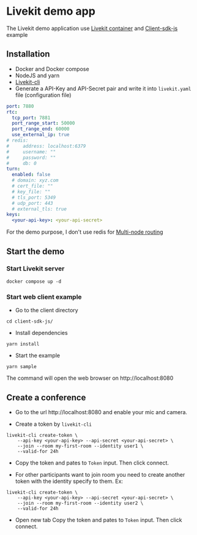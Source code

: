 # Livekit demo app

The Livekit demo application use [Livekit container](https://docs.livekit.io/oss/deployment/vm/) and [Client-sdk-js](https://github.com/livekit/client-sdk-js) example

## Installation

- Docker and Docker compose
- NodeJS and yarn
- [Livekit-cli](https://docs.livekit.io/getting-started/cli-setup/)
- Generate a API-Key and API-Secret pair and write it into `livekit.yaml` file (configuration file)

```yaml
port: 7880
rtc:
  tcp_port: 7881
  port_range_start: 50000
  port_range_end: 60000
  use_external_ip: true
# redis:
#     address: localhost:6379
#     username: ""
#     password: ""
#     db: 0
turn:
  enabled: false
  # domain: xyz.com
  # cert_file: ""
  # key_file: ""
  # tls_port: 5349
  # udp_port: 443
  # external_tls: true
keys:
  <your-api-key>: <your-api-secret>
```

For the demo purpose, I don't use redis for [Multi-node routing](https://docs.livekit.io/oss/deployment/distributed/)

## Start the demo

### Start Livekit server

```shell
docker compose up -d
```

### Start web client example

- Go to the client directory

```shell
cd client-sdk-js/
```

- Install dependencies

```shell
yarn install
```

- Start the example

```shell
yarn sample
```

The command will open the web browser on http://localhost:8080

## Create a conference

- Go to the url http://localhost:8080 and enable your mic and camera.

- Create a token by `livekit-cli` 

```shell
livekit-cli create-token \
    --api-key <your-api-key> --api-secret <your-api-secret> \
    --join --room my-first-room --identity user1 \
    --valid-for 24h
```

- Copy the token and pates to `Token` input. Then click connect.

- For other participants want to join room you need to create another token with the identity specify to them. Ex:

```shell
livekit-cli create-token \
    --api-key <your-api-key> --api-secret <your-api-secret> \
    --join --room my-first-room --identity user2 \
    --valid-for 24h
```

- Open new tab Copy the token and pates to `Token` input. Then click connect.